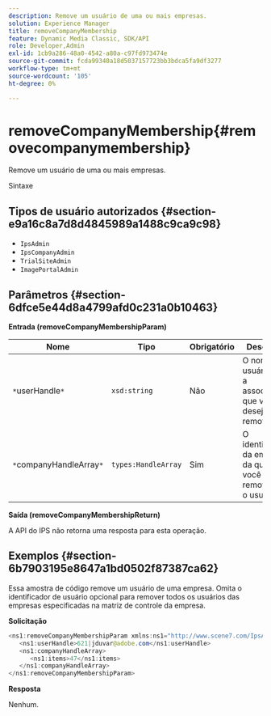 ```yaml
---
description: Remove um usuário de uma ou mais empresas.
solution: Experience Manager
title: removeCompanyMembership
feature: Dynamic Media Classic, SDK/API
role: Developer,Admin
exl-id: 1cb9a286-48a0-4542-a80a-c97fd973474e
source-git-commit: fcda99340a18d5037157723bb3bdca5fa9df3277
workflow-type: tm+mt
source-wordcount: '105'
ht-degree: 0%

---
```


# removeCompanyMembership{#removecompanymembership}

Remove um usuário de uma ou mais empresas.

Sintaxe

## Tipos de usuário autorizados {#section-e9a16c8a7d8d4845989a1488c9ca9c98}

* `IpsAdmin`
* `IpsCompanyAdmin`
* `TrialSiteAdmin`
* `ImagePortalAdmin`

## Parâmetros {#section-6dfce5e44d8a4799afd0c231a0b10463}

**Entrada (removeCompanyMembershipParam)**

| Nome | Tipo | Obrigatório | Descrição |
|---|---|---|---|
| `*`userHandle`*` | `xsd:string` | Não | O nome do usuário com a associação que você deseja remover. |
| `*`companyHandleArray`*` | `types:HandleArray` | Sim | O identificador da empresa da qual você está removendo o usuário. |

**Saída (removeCompanyMembershipReturn)**

A API do IPS não retorna uma resposta para esta operação.

## Exemplos {#section-6b7903195e8647a1bd0502f87387ca62}

Essa amostra de código remove um usuário de uma empresa. Omita o identificador de usuário opcional para remover todos os usuários das empresas especificadas na matriz de controle da empresa.

**Solicitação**

```java
<ns1:removeCompanyMembershipParam xmlns:ns1="http://www.scene7.com/IpsApi/xsd">
   <ns1:userHandle>621|jduvar@adobe.com</ns1:userHandle>
   <ns1:companyHandleArray>
      <ns1:items>47</ns1:items>
   </ns1:companyHandleArray>
</ns1:removeCompanyMembershipParam>
```

**Resposta**

Nenhum.
